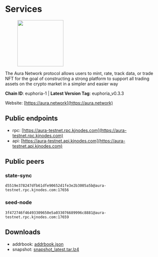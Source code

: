 # Services

<figure><img src="https://raw.githubusercontent.com/kj89/testnet_manuals/main/pingpub/logos/aura.png" width="150" alt=""><figcaption></figcaption></figure>

The Aura Network protocol allows users to mint, rate, track data,  or trade NFT for the goal of constructing a strong platform to  support all trading assets on the crypto market in a simpler and easier way

**Chain ID**: euphoria-1 | **Latest Version Tag**: euphoria_v0.3.3

Website: [https://aura.network](https://aura.network)

## Public endpoints

* rpc: [https://aura-testnet.rpc.kjnodes.com](https://aura-testnet.rpc.kjnodes.com)
* api: [https://aura-testnet.api.kjnodes.com](https://aura-testnet.api.kjnodes.com)

## Public peers

### state-sync

```
d5519e378247dfb61dfe90652d1fe3e2b3005a5b@aura-testnet.rpc.kjnodes.com:17656
```

### seed-node

```
3f472746f46493309650e5a033076689996c8881@aura-testnet.rpc.kjnodes.com:17659
```


## Downloads

* addrbook: [addrbook.json](https://snapshots.kjnodes.com/aura-testnet/addrbook.json)
* snapshot: [snapshot_latest.tar.lz4](https://snapshots.kjnodes.com/aura-testnet/snapshot\_latest.tar.lz4)
